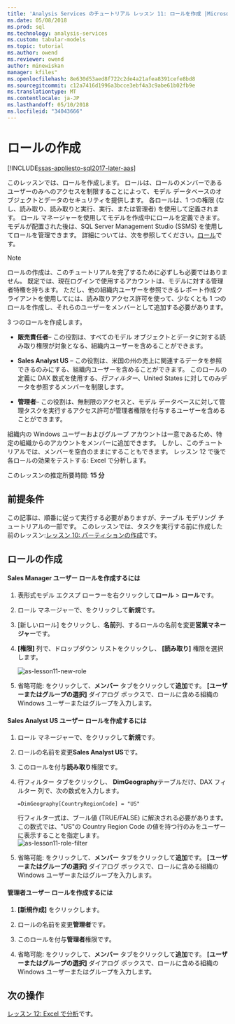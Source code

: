 ```yaml
---
title: 'Analysis Services のチュートリアル レッスン 11: ロールを作成 |Microsoft ドキュメント'
ms.date: 05/08/2018
ms.prod: sql
ms.technology: analysis-services
ms.custom: tabular-models
ms.topic: tutorial
ms.author: owend
ms.reviewer: owend
author: minewiskan
manager: kfiles"
ms.openlocfilehash: 8e630d53aed8f722c2de4a21afea8391cefe8bd8
ms.sourcegitcommit: c12a7416d1996a3bcce3ebf4a3c9abe61b02fb9e
ms.translationtype: MT
ms.contentlocale: ja-JP
ms.lasthandoff: 05/10/2018
ms.locfileid: "34043666"
---
```

# <a name="create-roles"></a>ロールの作成

[!INCLUDE[ssas-appliesto-sql2017-later-aas](../../includes/ssas-appliesto-sql2017-later-aas.md)]

このレッスンでは、ロールを作成します。 ロールは、ロールのメンバーであるユーザーのみへのアクセスを制限することによって、モデル データベースのオブジェクトとデータのセキュリティを提供します。 各ロールは、1 つの権限 (なし、読み取り、読み取りと実行、実行、または管理者) を使用して定義されます。 ロール マネージャーを使用してモデルを作成中にロールを定義できます。 モデルが配置された後は、SQL Server Management Studio (SSMS) を使用してロールを管理できます。 詳細については、次を参照してください。[ロール](../tabular-models/roles-ssas-tabular.md)です。
  
> [!NOTE]  
> ロールの作成は、このチュートリアルを完了するために必ずしも必要ではありません。 既定では、現在ログインで使用するアカウントは、モデルに対する管理者特権を持ちます。 ただし、他の組織内ユーザーを参照できるレポート作成クライアントを使用してには、読み取りアクセス許可を使って、少なくとも 1 つのロールを作成し、それらのユーザーをメンバーとして追加する必要があります。  
  
3 つのロールを作成します。  
  
-   **販売責任者**– この役割は、すべてのモデル オブジェクトとデータに対する読み取り権限が対象となる、組織内ユーザーを含めることができます。  
  
-   **Sales Analyst US** – この役割は、米国の州の売上に関連するデータを参照できるのみにする、組織内ユーザーを含めることができます。 このロールの定義に DAX 数式を使用する、*行フィルター*、United States に対してのみデータを参照するメンバーを制限します。  
  
-   **管理者**– この役割は、無制限のアクセスと、モデル データベースに対して管理タスクを実行するアクセス許可が管理者権限を付与するユーザーを含めることができます。  
  
組織内の Windows ユーザーおよびグループ アカウントは一意であるため、特定の組織からのアカウントをメンバーに追加できます。 しかし、このチュートリアルでは、メンバーを空白のままにすることもできます。 レッスン 12 で後で各ロールの効果をテストする: Excel で分析します。  
  
このレッスンの推定所要時間: **15 分**  
  
## <a name="prerequisites"></a>前提条件  

この記事は、順番に従って実行する必要がありますが、テーブル モデリング チュートリアルの一部です。 このレッスンでは、タスクを実行する前に作成した前のレッスン:[レッスン 10: パーティションの作成](../tutorial-tabular-1400/as-lesson-10-create-partitions.md)です。  
  
## <a name="create-roles"></a>ロールの作成  
  
#### <a name="to-create-a-sales-manager-user-role"></a>Sales Manager ユーザー ロールを作成するには  
  
1.  表形式モデル エクスプ ローラーを右クリックして**ロール** > **ロール**です。  
  
2.  ロール マネージャーで、をクリックして**新規**です。  
  
3.  [新しいロール] をクリックし、**名前**列、するロールの名前を変更**営業マネージャー**です。  
  
4.  **[権限]** 列で、ドロップダウン リストをクリックし、 **[読み取り]** 権限を選択します。 

    ![as-lesson11-new-role](../tutorial-tabular-1400/media/as-lesson11-new-role.png) 
  
5.  省略可能: をクリックして、**メンバー**  タブをクリックして**追加**です。 **[ユーザーまたはグループの選択]** ダイアログ ボックスで、ロールに含める組織の Windows ユーザーまたはグループを入力します。  
  
#### <a name="to-create-a-sales-analyst-us-user-role"></a>Sales Analyst US ユーザー ロールを作成するには  
  
1.  ロール マネージャーで、をクリックして**新規**です。    
  
2.  ロールの名前を変更**Sales Analyst US**です。  
  
3.  このロールを付与**読み取り**権限です。  
  
4.  行フィルター タブをクリックし、 **DimGeography**テーブルだけ、DAX フィルター 列で、次の数式を入力します。  
  
    ```Administrator
    =DimGeography[CountryRegionCode] = "US" 
    ```
    
    行フィルター式は、ブール値 (TRUE/FALSE) に解決される必要があります。 この数式では、"US"の Country Region Code の値を持つ行のみをユーザーに表示することを指定します。  
    ![as-lesson11-role-filter](../tutorial-tabular-1400/media/as-lesson11-role-filter.png) 
  
6.  省略可能: をクリックして、**メンバー**  タブをクリックして**追加**です。 **[ユーザーまたはグループの選択]** ダイアログ ボックスで、ロールに含める組織の Windows ユーザーまたはグループを入力します。  
  
#### <a name="to-create-an-administrator-user-role"></a>管理者ユーザー ロールを作成するには  
  
1.  **[新規作成]** をクリックします。  
  
2.  ロールの名前を変更**管理者**です。  
  
3.  このロールを付与**管理者**権限です。  
  
4.  省略可能: をクリックして、**メンバー**  タブをクリックして**追加**です。 **[ユーザーまたはグループの選択]** ダイアログ ボックスで、ロールに含める組織の Windows ユーザーまたはグループを入力します。 
  
  
## <a name="whats-next"></a>次の操作

[レッスン 12: Excel で分析](../tutorial-tabular-1400/as-lesson-12-analyze-in-excel.md)です。

  
  
